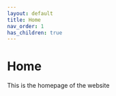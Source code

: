 ```yaml
---
layout: default
title: Home
nav_order: 1
has_children: true
---
```


# Home

This is the homepage of the website 
